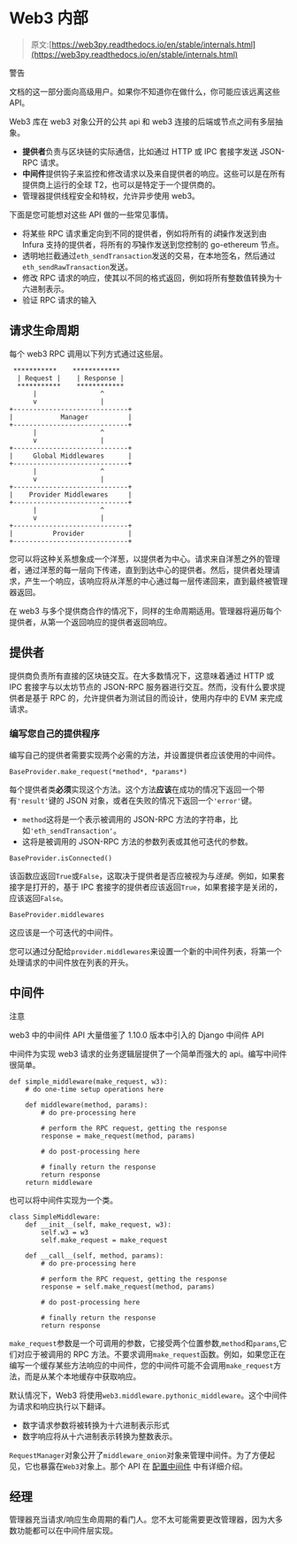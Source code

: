 # Web3 内部

> 原文:[https://web3py.readthedocs.io/en/stable/internals.html](https://web3py.readthedocs.io/en/stable/internals.html)

警告

文档的这一部分面向高级用户。如果你不知道你在做什么，你可能应该远离这些 API。

Web3 库在 web3 对象公开的公共 api 和 web3 连接的后端或节点之间有多层抽象。

*   **提供者**负责与区块链的实际通信，比如通过 HTTP 或 IPC 套接字发送 JSON-RPC 请求。
*   **中间件**提供钩子来监控和修改请求以及来自提供者的响应。这些可以是在所有提供商上运行的全球 T2，也可以是特定于一个提供商的。
*   管理器提供线程安全和特权，允许异步使用 web3。

下面是您可能想对这些 API 做的一些常见事情。

*   将某些 RPC 请求重定向到不同的提供者，例如将所有的*读*操作发送到由 Infura 支持的提供者，将所有的*写*操作发送到您控制的 go-ethereum 节点。
*   透明地拦截通过`eth_sendTransaction`发送的交易，在本地签名，然后通过`eth_sendRawTransaction`发送。
*   修改 RPC 请求的响应，使其以不同的格式返回，例如将所有整数值转换为十六进制表示。
*   验证 RPC 请求的输入

## 请求生命周期

每个 web3 RPC 调用以下列方式通过这些层。

```
 ***********    ************
  | Request |    | Response |
  ***********    ************
      |                ^
      v                |
+-----------------------------+
|            Manager          |
+-----------------------------+
      |                ^
      v                |
+-----------------------------+
|     Global Middlewares      |
+-----------------------------+
      |                ^
      v                |
+-----------------------------+
|    Provider Middlewares     |
+-----------------------------+
      |                ^
      v                |
+-----------------------------+
|          Provider           |
+-----------------------------+ 
```

您可以将这种关系想象成一个洋葱，以提供者为中心。请求来自洋葱之外的管理者，通过洋葱的每一层向下传递，直到到达中心的提供者。然后，提供者处理请求，产生一个响应，该响应将从洋葱的中心通过每一层传递回来，直到最终被管理器返回。

在 web3 与多个提供商合作的情况下，同样的生命周期适用。管理器将遍历每个提供者，从第一个返回响应的提供者返回响应。

## 提供者

提供商负责所有直接的区块链交互。在大多数情况下，这意味着通过 HTTP 或 IPC 套接字与以太坊节点的 JSON-RPC 服务器进行交互。然而，没有什么要求提供者是基于 RPC 的，允许提供者为测试目的而设计，使用内存中的 EVM 来完成请求。

### 编写您自己的提供程序

编写自己的提供者需要实现两个必需的方法，并设置提供者应该使用的中间件。

```
BaseProvider.make_request(*method*, *params*)
```

每个提供者类**必须**实现这个方法。这个方法**应该**在成功的情况下返回一个带有`'result'`键的 JSON 对象，或者在失败的情况下返回一个`'error'`键。

*   `method`这将是一个表示被调用的 JSON-RPC 方法的字符串，比如`'eth_sendTransaction'`。
*   这将是被调用的 JSON-RPC 方法的参数列表或其他可迭代的参数。

```
BaseProvider.isConnected()
```

该函数应返回`True`或`False`，这取决于提供者是否应被视为与*连接*。例如，如果套接字是打开的，基于 IPC 套接字的提供者应该返回`True`，如果套接字是关闭的，应该返回`False`。

```
BaseProvider.middlewares
```

这应该是一个可迭代的中间件。

您可以通过分配给`provider.middlewares`来设置一个新的中间件列表，将第一个处理请求的中间件放在列表的开头。

 ## 中间件

注意

web3 中的中间件 API 大量借鉴了 1.10.0 版本中引入的 Django 中间件 API

中间件为实现 web3 请求的业务逻辑层提供了一个简单而强大的 api。编写中间件很简单。

```
def simple_middleware(make_request, w3):
    # do one-time setup operations here

    def middleware(method, params):
        # do pre-processing here

        # perform the RPC request, getting the response
        response = make_request(method, params)

        # do post-processing here

        # finally return the response
        return response
    return middleware 
```

也可以将中间件实现为一个类。

```
class SimpleMiddleware:
    def __init__(self, make_request, w3):
        self.w3 = w3
        self.make_request = make_request

    def __call__(self, method, params):
        # do pre-processing here

        # perform the RPC request, getting the response
        response = self.make_request(method, params)

        # do post-processing here

        # finally return the response
        return response 
```

`make_request`参数是一个可调用的参数，它接受两个位置参数,`method`和`params`,它们对应于被调用的 RPC 方法。不要求调用`make_request`函数。例如，如果您正在编写一个缓存某些方法响应的中间件，您的中间件可能不会调用`make_request`方法，而是从某个本地缓存中获取响应。

默认情况下，Web3 将使用`web3.middleware.pythonic_middleware`。这个中间件为请求和响应执行以下翻译。

*   数字请求参数将被转换为十六进制表示形式
*   数字响应将从十六进制表示转换为整数表示。

`RequestManager`对象公开了`middleware_onion`对象来管理中间件。为了方便起见，它也暴露在`Web3`对象上。那个 API 在 [配置中间件](middleware.html#modifying-middleware) 中有详细介绍。 

## 经理

管理器充当请求/响应生命周期的看门人。您不太可能需要更改管理器，因为大多数功能都可以在中间件层实现。